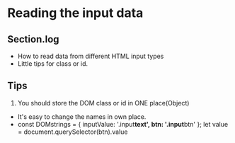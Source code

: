 # Reading the input data

## Section.log

- How to read data from different HTML input types
- Little tips for class or id.

## Tips

1. You should store the DOM class or id in ONE place(Object)

- It's easy to change the names in own place.
- const DOMstrings = {
  inputValue: '.input**text',
  btn: '.input**btn'
  };
  let value = document.querySelector(btn).value
